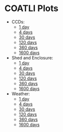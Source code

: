 <!----------------------------------------------------------------------

This file is part of the UNAM telescope control system.

$Id: index.md 3616 2020-06-22 20:03:44Z Alan $

------------------------------------------------------------------------

Copyright © 2018, 2019 Alan M. Watson <alan@astro.unam.mx>

Permission to use, copy, modify, and distribute this software for any
purpose with or without fee is hereby granted, provided that the above
copyright notice and this permission notice appear in all copies.

THE SOFTWARE IS PROVIDED "AS IS" AND THE AUTHOR DISCLAIMS ALL
WARRANTIES WITH REGARD TO THIS SOFTWARE INCLUDING ALL IMPLIED
WARRANTIES OF MERCHANTABILITY AND FITNESS. IN NO EVENT SHALL THE
AUTHOR BE LIABLE FOR ANY SPECIAL, DIRECT, INDIRECT, OR CONSEQUENTIAL
DAMAGES OR ANY DAMAGES WHATSOEVER RESULTING FROM LOSS OF USE, DATA OR
PROFITS, WHETHER IN AN ACTION OF CONTRACT, NEGLIGENCE OR OTHER
TORTIOUS ACTION, ARISING OUT OF OR IN CONNECTION WITH THE USE OR
PERFORMANCE OF THIS SOFTWARE.

----------------------------------------------------------------------->

# COATLI Plots

* CCDs: 
  + [1 day](plots/ccds-1.png) 
  + [4 days](plots/ccds-4.png) 
  + [30 days](plots/ccds-30.png) 
  + [120 days](plots/ccds-120.png)
  + [360 days](plots/ccds-360.png) 
  + [1600 days](plots/ccds-1600.png)
* Shed and Enclosure: 
  + [1 day](plots/building-1.png)
  + [4 days](plots/building-4.png)
  + [30 days](plots/building-30.png)
  + [120 days](plots/instrument-120.png)
  + [360 days](plots/building-360.png)
  + [1600 days](plots/building-1600.png)
* Weather:
  + [1 day](plots/weather-1.png)
  + [4 days](plots/weather-4.png)
  + [30 days](plots/weather-30.png)
  + [120 days](plots/weather-120.png)
  + [360 days](plots/weather-360.png)
  + [1600 days](plots/weather-1600.png)

</hr>

